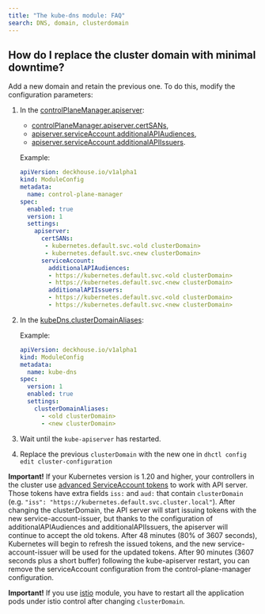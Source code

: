 ```yaml
---
title: "The kube-dns module: FAQ"
search: DNS, domain, clusterdomain
---
```


## How do I replace the cluster domain with minimal downtime?

Add a new domain and retain the previous one. To do this, modify the configuration parameters:

1. In the [controlPlaneManager.apiserver](../040-control-plane-manager/configuration.html):

   - [controlPlaneManager.apiserver.certSANs](../040-control-plane-manager/configuration.html#parameters-apiserver-certsans),
   - [apiserver.serviceAccount.additionalAPIAudiences](../040-control-plane-manager/configuration.html#parameters-apiserver-serviceaccount-additionalapiaudiences),
   - [apiserver.serviceAccount.additionalAPIIssuers](../040-control-plane-manager/configuration.html#parameters-apiserver-serviceaccount-additionalapiissuers).

   Example:

   ```yaml
   apiVersion: deckhouse.io/v1alpha1
   kind: ModuleConfig
   metadata:
     name: control-plane-manager
   spec:
     enabled: true
     version: 1
     settings:
       apiserver:
         certSANs:
          - kubernetes.default.svc.<old clusterDomain>
          - kubernetes.default.svc.<new clusterDomain>
         serviceAccount:
           additionalAPIAudiences:
           - https://kubernetes.default.svc.<old clusterDomain>
           - https://kubernetes.default.svc.<new clusterDomain>
           additionalAPIIssuers:
           - https://kubernetes.default.svc.<old clusterDomain>
           - https://kubernetes.default.svc.<new clusterDomain>
   ```

1. In the [kubeDns.clusterDomainAliases](configuration.html#parameters):

   Example:

   ```yaml
   apiVersion: deckhouse.io/v1alpha1
   kind: ModuleConfig
   metadata:
     name: kube-dns
   spec:
     version: 1
     enabled: true
     settings:
       clusterDomainAliases:
         - <old clusterDomain>
         - <new clusterDomain>
   ```

1. Wait until the `kube-apiserver` has restarted.
1. Replace the previous `clusterDomain` with the new one in `dhctl config edit cluster-configuration`

**Important!** If your Kubernetes version is 1.20 and higher, your controllers in the cluster use [advanced ServiceAccount tokens](https://kubernetes.io/docs/tasks/configure-pod-container/configure-service-account/#service-account-token-volume-projection) to work with API server. Those tokens have extra fields `iss:` and `aud:` that contain `clusterDomain` (e.g. `"iss": "https://kubernetes.default.svc.cluster.local"`). After changing the clusterDomain, the API server will start issuing tokens with the new service-account-issuer, but thanks to the configuration of additionalAPIAudiences and additionalAPIIssuers, the apiserver will continue to accept the old tokens.
After 48 minutes (80% of 3607 seconds), Kubernetes will begin to refresh the issued tokens, and the new service-account-issuer will be used for the updated tokens. After 90 minutes (3607 seconds plus a short buffer) following the kube-apiserver restart, you can remove the serviceAccount configuration from the control-plane-manager configuration.

**Important!** If you use [istio](../../modules/110-istio/) module, you have to restart all the application pods under istio control after changing `clusterDomain`.
